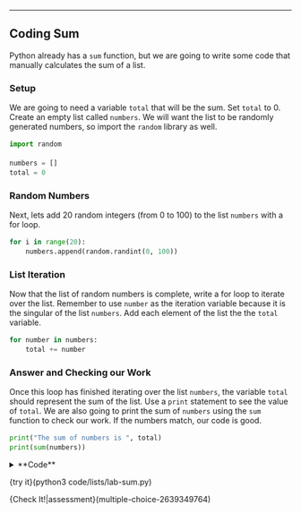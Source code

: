----------

## Coding Sum
Python already has a `sum` function, but we are going to write some code that manually calculates the sum of a list. 

### Setup
We are going to need a variable `total` that will be the sum. Set `total` to 0. Create an empty list called `numbers`. We will want the list to be randomly generated numbers, so import the `random` library as well.

```python
import random

numbers = []
total = 0
```

### Random Numbers
Next, lets add 20 random integers (from 0 to 100) to the list `numbers` with a for loop.

```python
for i in range(20):
    numbers.append(random.randint(0, 100))
```

### List Iteration
Now that the list of random numbers is complete, write a for loop to iterate over the list. Remember to use `number` as the iteration variable because it is the singular of the list `numbers`. Add each element of the list the the `total` variable.

```python
for number in numbers:
    total += number
```

### Answer and Checking our Work
Once this loop has finished iterating over the list `numbers`, the variable `total` should represent the sum of the list. Use a `print` statement to see the value of `total`. We are also going to print the sum of `numbers` using the `sum` function to check our work. If the numbers match, our code is good.

```python
print("The sum of numbers is ", total)
print(sum(numbers))
```

<details><summary>**Code**</summary><img src=".guides/images/sum-list-code.png"/></details>

{try it}(python3 code/lists/lab-sum.py)

{Check It!|assessment}(multiple-choice-2639349764)

